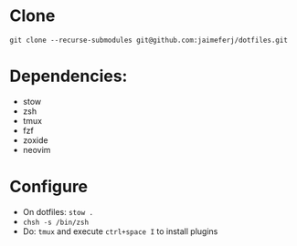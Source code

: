 # Clone

`git clone --recurse-submodules git@github.com:jaimeferj/dotfiles.git`

# Dependencies:

- stow
- zsh
- tmux
- fzf
- zoxide
- neovim

# Configure

- On dotfiles: `stow .`
- `chsh -s /bin/zsh`
- Do: `tmux` and execute `ctrl+space I` to install plugins
